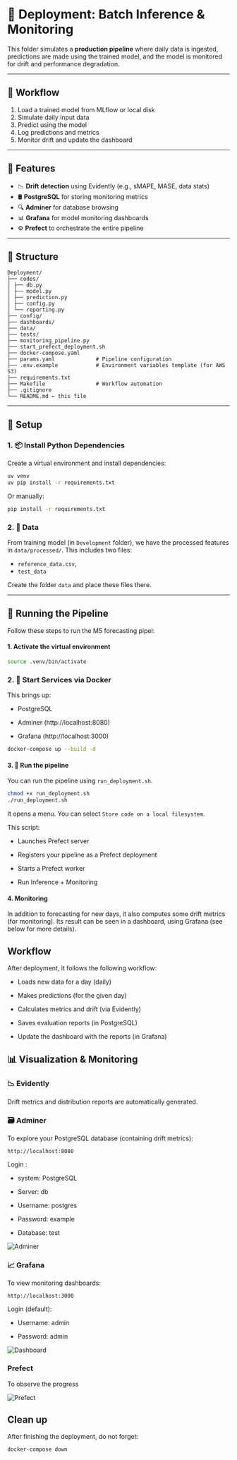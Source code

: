 # 🚀 Deployment: Batch Inference & Monitoring

This folder simulates a **production pipeline** where daily data is ingested, predictions are made using the trained model, and the model is monitored for drift and performance degradation.


---


## 🔄 Workflow

1. Load a trained model from MLflow or local disk
2. Simulate daily input data
3. Predict using the model
4. Log predictions and metrics
5. Monitor drift and update the dashboard


---

## 🚀 Features

- 📉 **Drift detection** using Evidently (e.g., sMAPE, MASE, data stats)
- 🛢 **PostgreSQL** for storing monitoring metrics
- 🔍 **Adminer** for database browsing
- 📊 **Grafana** for model monitoring dashboards
- ⚙️ **Prefect** to orchestrate the entire pipeline


---
## 📂 Structure

```
Deployment/
├── codes/
│ ├── db.py
│ ├── model.py
│ ├── prediction.py
│ ├── config.py
│ └── reporting.py
├── config/
├── dashboards/
├── data/
├── tests/
├── monitoring_pipeline.py
├── start_prefect_deployment.sh
├── docker-compose.yaml
├── params.yaml             # Pipeline configuration
├── .env.example            # Environment variables template (for AWS S3)
├── requirements.txt
├── Makefile                # Workflow automation
├── .gitignore
└── README.md ← this file
```

---

## 🔧 Setup 

### 1. 📦 Install Python Dependencies

Create a virtual environment and install dependencies:


```bash
uv venv
uv pip install -r requirements.txt
```

Or manually:

```bash
pip install -r requirements.txt
```

### 2. 📁 Data

From training model (in `Development` folder), we have the processed features in `data/processed/`. This includes two files:
- `reference_data.csv`,
- `test_data`

Create the folder `data` and place these files there.

---

## 🚀 Running the Pipeline 

Follow these steps to run the M5 forecasting pipel:

#### 1. Activate the virtual environment

```bash
source .venv/bin/activate
```


### 2. 🐳 Start Services via Docker

This brings up:

- PostgreSQL

- Adminer (http://localhost:8080)

- Grafana (http://localhost:3000)

```bash
docker-compose up --build -d
```

#### 3. 🚀 Run the pipeline

You can run the pipeline using `run_deployment.sh`. 

```bash
chmod +x run_deployment.sh
./run_deployment.sh
```
It opens a menu. You can select `Store code on a local filesystem`.


This script:

- Launches Prefect server

- Registers your pipeline as a Prefect deployment

- Starts a Prefect worker

- Run Inference + Monitoring

#### 4. Monitoring

In addition to forecasting for new days, it also computes some drift metrics (for monitoring). Its result can be seen in a dashboard, using Grafana (see below for more details).




## Workflow

After deployment, it follows the following workflow:

- Loads new data for a day (daily)

- Makes predictions (for the given day)

- Calculates metrics and drift (via Evidently)

- Saves evaluation reports (in PostgreSQL)

- Update the dashboard with the reports (in Grafana)


## 📊 Visualization & Monitoring

### 📉 Evidently

Drift metrics and distribution reports are automatically generated.

### 🗃 Adminer
To explore your PostgreSQL database (containing drift metrics):

```arduino
http://localhost:8080
```

Login :

- system: PostgreSQL

- Server: db

- Username: postgres

- Password: example

- Database: test

![Adminer](pics/adminer-db.png)

### 📈 Grafana

To view monitoring dashboards:

```arduino
http://localhost:3000
```

Login (default):

- Username: admin

- Password: admin

![Dashboard](pics/dashboard.png)

### Prefect

To observe the progress

![Prefect](pics/prefect-deployment.png)


## Clean up

After finishing the deployment, do not forget:

```bash
docker-compose down
```

